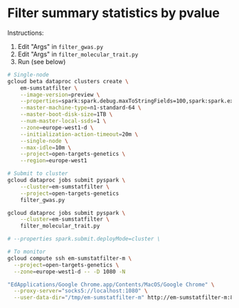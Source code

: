 Filter summary statistics by pvalue
===================================

Instructions:
1. Edit "Args" in `filter_gwas.py`
2. Edit "Args" in `filter_molecular_trait.py`
3. Run (see below)

```bash
# Single-node
gcloud beta dataproc clusters create \
    em-sumstatfilter \
    --image-version=preview \
    --properties=spark:spark.debug.maxToStringFields=100,spark:spark.executor.cores=63,spark:spark.executor.instances=1 \
    --master-machine-type=n1-standard-64 \
    --master-boot-disk-size=1TB \
    --num-master-local-ssds=1 \
    --zone=europe-west1-d \
    --initialization-action-timeout=20m \
    --single-node \
    --max-idle=10m \
    --project=open-targets-genetics \
    --region=europe-west1

# Submit to cluster
gcloud dataproc jobs submit pyspark \
    --cluster=em-sumstatfilter \
    --project=open-targets-genetics
    filter_gwas.py

gcloud dataproc jobs submit pyspark \
    --cluster=em-sumstatfilter \
    filter_molecular_trait.py

# --properties spark.submit.deployMode=cluster \

# To monitor
gcloud compute ssh em-sumstatfilter-m \
  --project=open-targets-genetics \
  --zone=europe-west1-d -- -D 1080 -N

"EdApplications/Google Chrome.app/Contents/MacOS/Google Chrome" \
  --proxy-server="socks5://localhost:1080" \
  --user-data-dir="/tmp/em-sumstatfilter-m" http://em-sumstatfilter-m:8088
```